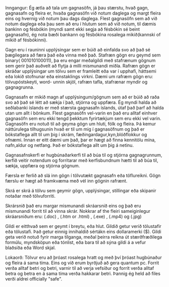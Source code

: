 Inngangur: Ég ætla að tala um gagnasöfn, já þau stærstu, hvað gagn, gagnasafn og fleira er, hvaða gagnasöfn við notum daglega og margt fleira eins og hvernig við notum þau dags daglega.
Flest gagnasöfn sem að við notum daglega eða þau sem að eru í hlutum sem að við notum, til dæmis bankinn og fésbókin (myndi samt ekki segja að fésbókin sé beint gagnasafn), ég nota bæði bankann og fésbókina rosalega mikið(kannski of mikið af fésbókinni).

Gagn eru í rauninni upplýsingar sem er búið að einfalda svo að það sé þægilegara að færa það eða vinna með það. Stafræn gögn eru geymd sem binary( 001010100011), þa eru engar meðalgildi með stafrænum gögnum sem gerir það auðvelt að flytja á milli mismunandi miðla. Rafræn gögn er skráðar upplýsingar um tölvu sem er framleitt eða var í upphafi, háttsemi eða lokið stofnunar eða einstaklings virkni. Dæmi um rafræm gögn eru: tölvupóstskeyti, word- unnin skjöl, rafræn tafla, stafrænar myndir og gagnagrunna.

Gagnasafn er mikið magn af upplýsingum/gögnum sem að er búið að raða svo að það sé létt að sækja í það, stjórna og uppfæra. Ég myndi halda að seðlabanki íslands er með stærsta gagnasafn íslands, útaf það þarf að halda utan um allt í bönkum. Flest gagnasöfn vel-varin en það eru alltaf einhver gagnasöfn sem eru ekki tengd þekktum fyrirtækjum sem eru ekki vel varin. Gagnasöfn eru notuð til að geyma gögn um hluti, fólk og fleira. Þá kemur náttúrulega tilhugsunin hvað er til um mig í gagnasöfnum og það er bókstaflega allt til um þig í skrám, fæðingardagur,kyn,blóðflokkur og ofnæmi. Innan er eitt dæmi um það, þar er hægt að finna kennitölu mína, nafn,aldur og netfang. Það er bókstaflega allt um þig á netinu.

Gagnasafnskerfi er hugbúnaðarkerfi til að búa til og stjórna gagnagrunnum, kerfið veitir notendum og forritarar með kerfisbundnum hætti til að búa til, sækja, uppfæra og stjórna gögnum.

Færsla er ferlið að slá inn gögn í tölvutækt gagnasafn eða töflureikni. Gögn færslu er hægt að framkvæma með vél inn gögnin rafrænt.

Skrá er skrá á tölvu sem geymir gögn, upplýsingar, stillingar eða skipanir notaðar með tölvuforriti.

Skrársnið það eru margar mismunandi skráarsnið eins og það eru mismunandi forrit til að vinna skrár. Nokkrar af the fleiri sameiginlegur skráarsniðum eru:                                  (.doc) , (.htm or .html) , (.exe) , (.mp4) og (.jpg)

Gildi er eitthvað sem er geymt í breytu, eða hlut. Gildið getur verið tölustafir eða tölustafi. Það getur einnig innihaldið sértákn eins dollaramerki ($). Gildi geta verið notuð fyrir marga tilganga, meðal þeirra reikna út stærðfræðilega formúlu, myndsköpun eða tónlist, eða bara til að sýna gildi á a vefur blaðsíða eða Word skjal.

Lokaorð: Tölvur eru að þróast rosalega hratt og með því þróast hugbúnaður og fleira á sama tíma. Eins og við erum byrðjuð að gera quantum pc. Forrit verða alltaf betri og betri, varnir til að verja vefsíður og forrit verða alltaf betra og betra en á sama tíma verða hakkarar betri. Þannig ég held að files verði aldrei officially "safe".
